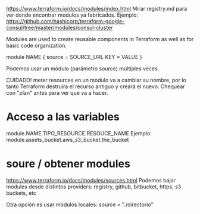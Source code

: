 https://www.terraform.io/docs/modules/index.html
Mirar registry.md para ver donde encontrar modulos ya fabricados.
Ejemplo: https://github.com/hashicorp/terraform-google-consul/tree/master/modules/consul-cluster

Modules are used to create reusable components in Terraform as well as for basic code organization.

module NAME {
  source = SOURCE_URL
  KEY = VALUE
}

Podemos usar un módulo (parámetro source) múltiples veces.

CUIDADO! meter resources en un modulo va a cambiar su nombre, por lo tanto Terraform destruira el recurso antiguo y creará el nuevo.
Chequear con "plan" antes para ver que va a hacer.


# Acceso a las variables
module.NAME.TIPO_RESOURCE.RESOUCE_NAME
Ejemplo:
module.assets_bucket.aws_s3_bucket.the_bucket



# soure / obtener modules
https://www.terraform.io/docs/modules/sources.html
Podemos bajar modules desde distintos providers: registry, github, bitbucket, https, s3 buckets, etc

Otra opción es usar módulos locales:
source = "./directorio"
